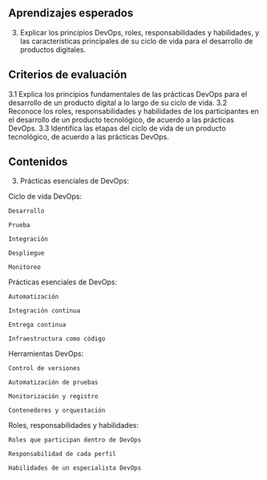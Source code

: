 ## Aprendizajes esperados
3. Explicar los principios DevOps, roles, responsabilidades y habilidades, y las características principales de su ciclo de vida para el desarrollo de productos digitales.
## Criterios de evaluación
3.1 Explica los principios fundamentales de las prácticas DevOps para el desarrollo de un producto digital a lo largo de su ciclo de vida.
3.2 Reconoce los roles, responsabilidades y habilidades de los participantes en el desarrollo de un producto tecnológico, de acuerdo a las prácticas DevOps.
3.3 Identifica las etapas del ciclo de vida de un producto tecnológico, de acuerdo a las prácticas DevOps.
## Contenidos
3. Prácticas esenciales de DevOps:

Ciclo de vida DevOps:

    Desarrollo

    Prueba

    Integración

    Despliegue

    Monitoreo

Prácticas esenciales de DevOps:

    Automatización

    Integración continua

    Entrega continua

    Infraestructura como código

Herramientas DevOps:

    Control de versiones

    Automatización de pruebas

    Monitorización y registro

    Contenedores y orquestación

Roles, responsabilidades y habilidades:

    Roles que participan dentro de DevOps

    Responsabilidad de cada perfil

    Habilidades de un especialista DevOps